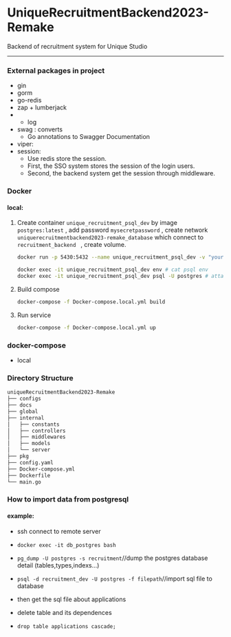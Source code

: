 # UniqueRecruitmentBackend2023-Remake

Backend of recruitment system for Unique Studio 

------

### External packages in project 

- gin
- gorm
- go-redis
- zap + lumberjack
- 
  - log 
- swag : converts 
  - Go annotations to Swagger Documentation
- viper: 
- session: 
  - Use redis store the session.
  - First, the SSO system stores the session of the login users.
  - Second, the backend system get the session through middleware.

### Docker

#### local:

1. Create  container `unique_recruitment_psql_dev`  by image `postgres:latest` , add password `mysecretpassword` , create network `uniquerecruitmentbackend2023-remake_database` which connect to `recruitment_backend ` , create volume. 

   ```bash
   docker run -p 5430:5432 --name unique_recruitment_psql_dev -v "your file path :/var/lib/postgresql/data"  --network uniquerecruitmentbackend2023-remake_database -e POSTGRES_PASSWORD=mysecretpassword postgres:latest`
   
   docker exec -it unique_recruitment_psql_dev env # cat psql env 
   docker exec -it unique_recruitment_psql_dev psql -U postgres # attach container
   ```

   

2. Build compose

   ```bash
   docker-compose -f Docker-compose.local.yml build
   ```

3. Run service

   ```bash
   docker-compose -f Docker-compose.local.yml up
   ```

   



### docker-compose

- local

### Directory Structure

```bash
uniqueRecruitmentBackend2023-Remake
├── configs
├── docs
├── global
├── internal
│   ├── constants
│   ├── controllers
│   ├── middlewares
│   ├── models
│   └── server
├── pkg
├── config.yaml
├── Docker-compose.yml
├── Dockerfile
└── main.go
```



### How to import data from postgresql

#### example:

- ssh connect to remote server

- `docker exec -it db_postgres bash       `
- `pg_dump -U postgres -s recruitment`//dump the postgres database detail (tables,types,indexs...)  
- `psql -d recruitment_dev -U postgres -f filepath`//import sql file to database
- then get the sql file about applications


- delete table and its dependences
- `drop table applications cascade;`
​	

